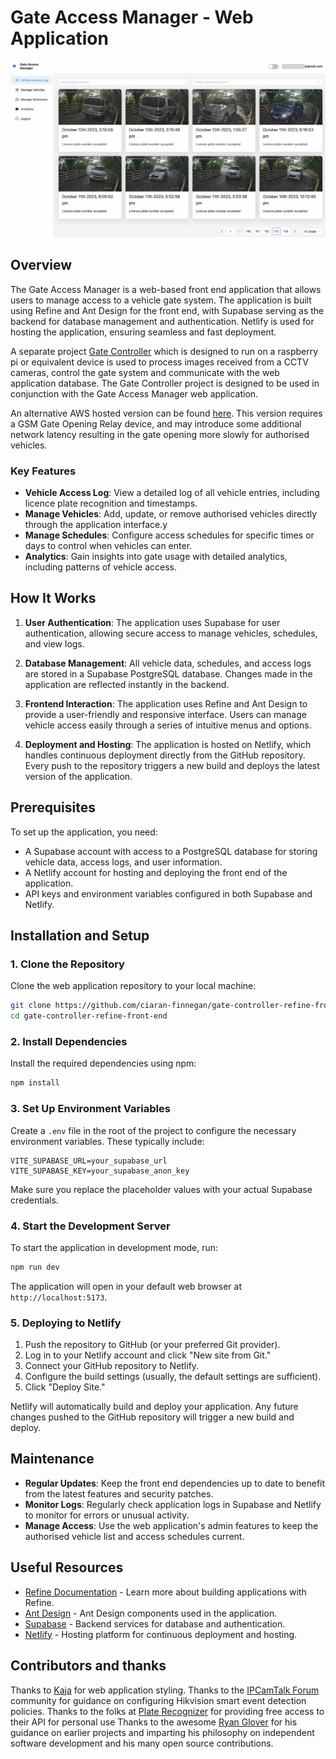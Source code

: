 
# Gate Access Manager - Web Application

![Gate Access Manager](https://github.com/ciaran-finnegan/gate-controller/blob/master/redacted_gate_access_manager.jpg)

## Overview

The Gate Access Manager is a web-based front end application that allows users to manage access to a vehicle gate system. The application is built using Refine and Ant Design for the front end, with Supabase serving as the backend for database management and authentication. Netlify is used for hosting the application, ensuring seamless and fast deployment.

A separate project [Gate Controller](https://github.com/ciaran-finnegan/gate-controller/blob/master/README.md) which is designed to run on a raspberry pi or equivalent device is used to process images received from a CCTV cameras, control the gate system and communicate with the web application database. The Gate Controller project is designed to be used in conjunction with the Gate Access Manager web application.

An alternative AWS hosted version can be found [here](https://github.com/ciaran-finnegan/License-Plate-Recognition-Notifier). This version requires a GSM Gate Opening Relay device, and may introduce some additional network latency resulting in the gate opening more slowly for authorised vehicles.

### Key Features

- **Vehicle Access Log**: View a detailed log of all vehicle entries, including licence plate recognition and timestamps.
- **Manage Vehicles**: Add, update, or remove authorised vehicles directly through the application interface.y 
- **Manage Schedules**: Configure access schedules for specific times or days to control when vehicles can enter.
- **Analytics**: Gain insights into gate usage with detailed analytics, including patterns of vehicle access.

## How It Works

1. **User Authentication**: The application uses Supabase for user authentication, allowing secure access to manage vehicles, schedules, and view logs.

2. **Database Management**: All vehicle data, schedules, and access logs are stored in a Supabase PostgreSQL database. Changes made in the application are reflected instantly in the backend.

3. **Frontend Interaction**: The application uses Refine and Ant Design to provide a user-friendly and responsive interface. Users can manage vehicle access easily through a series of intuitive menus and options.

4. **Deployment and Hosting**: The application is hosted on Netlify, which handles continuous deployment directly from the GitHub repository. Every push to the repository triggers a new build and deploys the latest version of the application.

## Prerequisites

To set up the application, you need:

- A Supabase account with access to a PostgreSQL database for storing vehicle data, access logs, and user information.
- A Netlify account for hosting and deploying the front end of the application.
- API keys and environment variables configured in both Supabase and Netlify.

## Installation and Setup

### 1. Clone the Repository

Clone the web application repository to your local machine:

```bash
git clone https://github.com/ciaran-finnegan/gate-controller-refine-front-end
cd gate-controller-refine-front-end
```

### 2. Install Dependencies

Install the required dependencies using npm:

```bash
npm install
```

### 3. Set Up Environment Variables

Create a `.env` file in the root of the project to configure the necessary environment variables. These typically include:

```plaintext
VITE_SUPABASE_URL=your_supabase_url
VITE_SUPABASE_KEY=your_supabase_anon_key
```

Make sure you replace the placeholder values with your actual Supabase credentials.

### 4. Start the Development Server

To start the application in development mode, run:

```bash
npm run dev
```

The application will open in your default web browser at `http://localhost:5173`.

### 5. Deploying to Netlify

1. Push the repository to GitHub (or your preferred Git provider).
2. Log in to your Netlify account and click "New site from Git."
3. Connect your GitHub repository to Netlify.
4. Configure the build settings (usually, the default settings are sufficient).
5. Click "Deploy Site."

Netlify will automatically build and deploy your application. Any future changes pushed to the GitHub repository will trigger a new build and deploy.

## Maintenance

- **Regular Updates**: Keep the front end dependencies up to date to benefit from the latest features and security patches.
- **Monitor Logs**: Regularly check application logs in Supabase and Netlify to monitor for errors or unusual activity.
- **Manage Access**: Use the web application's admin features to keep the authorised vehicle list and access schedules current.

## Useful Resources

- [Refine Documentation](https://refine.dev/docs) - Learn more about building applications with Refine.
- [Ant Design](https://ant.design/) - Ant Design components used in the application.
- [Supabase](https://supabase.io/) - Backend services for database and authentication.
- [Netlify](https://www.netlify.com/) - Hosting platform for continuous deployment and hosting.


## Contributors and thanks
Thanks to [Kaja](https://github.com/kaja-osojnik) for web application styling.
Thanks to the [IPCamTalk Forum](https://ipcamtalk.com) community for guidance on configuring Hikvision smart event detection policies.
Thanks to the folks at [Plate Recognizer](https://platerecognizer.com/) for providing free access to their API for personal use
Thanks to the awesome [Ryan Glover](http://www.ryanglover.net/information) for his guidance on earlier projects and imparting his philosophy on independent software development and his many open source contributions. 


